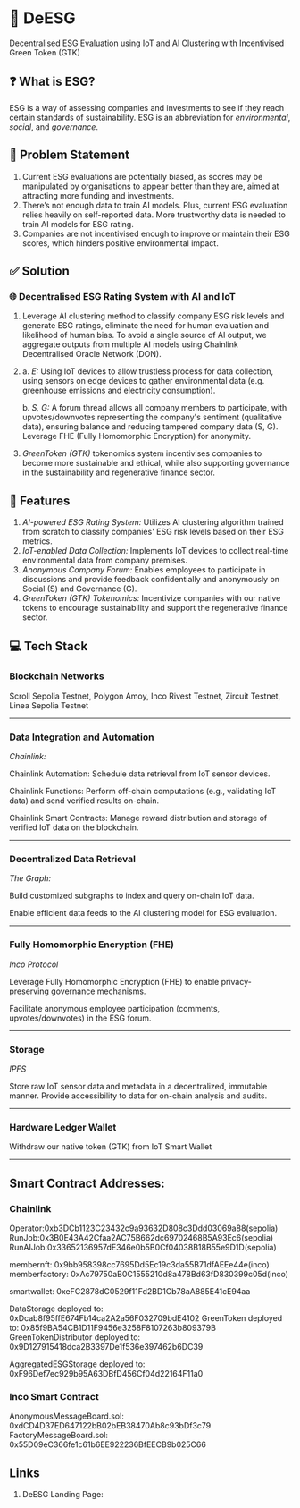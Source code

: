 # 🌱 DeESG

Decentralised ESG Evaluation using IoT and AI Clustering with Incentivised Green Token (GTK)

## ❓ What is ESG?

ESG is a way of assessing companies and investments to see if they reach certain standards of sustainability. ESG is an abbreviation for _environmental_, _social_, and _governance_.

## 📌 Problem Statement

1. Current ESG evaluations are potentially biased, as scores may be manipulated by organisations to appear better than they are, aimed at attracting more funding and investments.
2. There’s not enough data to train AI models. Plus, current ESG evaluation relies heavily on self-reported data. More trustworthy data is needed to train AI models for ESG rating.
3. Companies are not incentivised enough to improve or maintain their ESG scores, which hinders positive environmental impact.

## ✅ Solution

### 🌐 Decentralised ESG Rating System with AI and IoT

1. Leverage AI clustering method to classify company ESG risk levels and generate ESG ratings, eliminate the need for human evaluation and likelihood of human bias. To avoid a single source of AI output, we aggregate outputs from multiple AI models using Chainlink Decentralised Oracle Network (DON).
2. a. _E:_ Using IoT devices to allow trustless process for data collection, using sensors on edge devices to gather environmental data (e.g. greenhouse emissions and electricity consumption).

   b. _S, G:_ A forum thread allows all company members to participate, with upvotes/downvotes representing the company's sentiment (qualitative data), ensuring balance and reducing tampered company data (S, G). Leverage FHE (Fully Homomorphic Encryption) for anonymity.

3. _GreenToken (GTK)_ tokenomics system incentivises companies to become more sustainable and ethical, while also supporting governance in the sustainability and regenerative finance sector.

## 🚀 Features

1. _AI-powered ESG Rating System:_ Utilizes AI clustering algorithm trained from scratch to classify companies' ESG risk levels based on their ESG metrics.
2. _IoT-enabled Data Collection:_ Implements IoT devices to collect real-time environmental data from company premises.
3. _Anonymous Company Forum:_ Enables employees to participate in discussions and provide feedback confidentially and anonymously on Social (S) and Governance (G).
4. _GreenToken (GTK) Tokenomics:_ Incentivize companies with our native tokens to encourage sustainability and support the regenerative finance sector.

## 💻 Tech Stack

### Blockchain Networks

Scroll Sepolia Testnet, Polygon Amoy, Inco Rivest Testnet, Zircuit Testnet, Linea Sepolia Testnet

---

### Data Integration and Automation

_Chainlink:_

Chainlink Automation: Schedule data retrieval from IoT sensor devices.

Chainlink Functions: Perform off-chain computations (e.g., validating IoT data) and send verified results on-chain.

Chainlink Smart Contracts: Manage reward distribution and storage of verified IoT data on the blockchain.

---

### Decentralized Data Retrieval

_The Graph:_

Build customized subgraphs to index and query on-chain IoT data.

Enable efficient data feeds to the AI clustering model for ESG evaluation.

---

### Fully Homomorphic Encryption (FHE)

_Inco Protocol_

Leverage Fully Homomorphic Encryption (FHE) to enable privacy-preserving governance mechanisms.

Facilitate anonymous employee participation (comments, upvotes/downvotes) in the ESG forum.

---

### Storage

_IPFS_

Store raw IoT sensor data and metadata in a decentralized, immutable manner.
Provide accessibility to data for on-chain analysis and audits.

---

### Hardware Ledger Wallet

Withdraw our native token (GTK) from IoT Smart Wallet

---

## Smart Contract Addresses:

### Chainlink

Operator:0xb3DCb1123C23432c9a93632D808c3Ddd03069a88(sepolia)
RunJob:0x3B0E43A42Cfaa2AC75B662dc69702468B5A93Ec6(sepolia)
RunAIJob:0x33652136957dE346e0b5B0Cf04038B18B55e9D1D(sepolia)

membernft: 0x9bb958398cc7695Dd5Ec19c3da55B71dfAEEe44e(inco)
memberfactory: 0xAc79750aB0C1555210d8a478Bd63fD830399c05d(inco)

smartwallet: 0xeFC2878dC0529f11Fd2BD1Cb78aA885E41cE94aa

DataStorage deployed to: 0xDcab8f95ffE674Fb14ca2A2a56F032709bdE4102
GreenToken deployed to: 0x85f9BA54CB1D11F9456e3258F8107263b809379B
GreenTokenDistributor deployed to: 0x9D127915418dca2B3397De1f536e397462b6DC39

AggregatedESGStorage deployed to: 0xF96Def7ec929b95A63DBfD456Cf04d22164F11a0

### Inco Smart Contract

AnonymousMessageBoard.sol: 0xdCD4D37ED647122bB02bEB38470Ab8c93bDf3c79
FactoryMessageBoard.sol: 0x55D09eC366fe1c61b6EE922236BfEECB9b025C66

## Links

1. DeESG Landing Page: 
